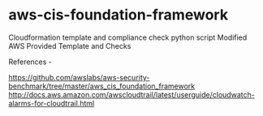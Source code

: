 # aws-cis-foundation-framework
Cloudformation template and compliance check python script
Modified AWS Provided Template and Checks 

References - 

https://github.com/awslabs/aws-security-benchmark/tree/master/aws_cis_foundation_framework
http://docs.aws.amazon.com/awscloudtrail/latest/userguide/cloudwatch-alarms-for-cloudtrail.html
